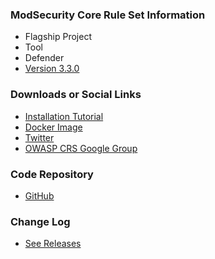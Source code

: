 ### ModSecurity Core Rule Set Information
* <i class="fas fa-flag" style="color:#2ADA08;"></i> Flagship Project
* <i class="fas fa-tools" style="color:#233e81;"></i> Tool
* <i class="fas fa-shield-alt" style="color:#233e81;"></i> Defender
* [Version 3.3.0](https://github.com/coreruleset/coreruleset/releases/tag/v3.3.0)

### Downloads or Social Links
* [Installation Tutorial](https://coreruleset.org/installation/)
* [Docker Image](https://hub.docker.com/r/owasp/modsecurity-crs/) 
* [Twitter](https://twitter.com/coreruleset)
* [OWASP CRS Google Group](https://groups.google.com/a/owasp.org/forum/#!forum/modsecurity-core-rule-set-project)

### Code Repository
* [GitHub](https://github.com/coreruleset/coreruleset/)

### Change Log
* [See Releases](https://github.com/coreruleset/coreruleset/releases)

